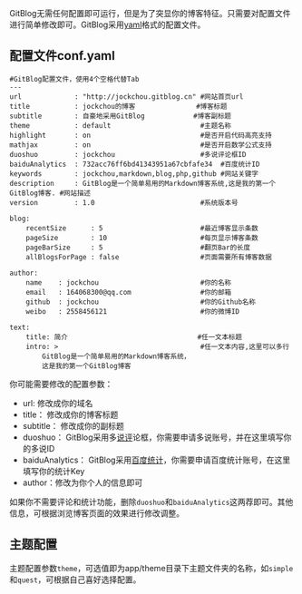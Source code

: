 <!--
author: jockchou
date: 2015-07-28
title: GitBlog配置
images: http://pingodata.qiniudn.com/cube3.jpg
tags: GitBlog
category: GitBlog
status: publish
summary: 这是Giblog的一个简单安装教程，如果你熟悉PHP或Web开发，这对你来说一定非常简单。本教程只针对Linux+Nginx环境，对于使用Apache的用户配置参考网上其他资料。
-->

GitBlog无需任何配置即可运行，但是为了突显你的博客特征。只需要对配置文件进行简单修改即可。GitBlog采用[yaml](http://www.yaml.org/ "yaml")格式的配置文件。

## 配置文件conf.yaml ##

```
#GitBlog配置文件，使用4个空格代替Tab
---
url             : "http://jockchou.gitblog.cn" #网站首页url
title           : jockchou的博客               #博客标题
subtitle        : 自豪地采用GitBlog            #博客副标题
theme           : default                      #主题名称
highlight       : on                           #是否开启代码高亮支持
mathjax         : on                           #是否开启数学公式支持
duoshuo         : jockchou                     #多说评论框ID
baiduAnalytics  : 732acc76ff6bd41343951a67cbfafe34  #百度统计ID
keywords        : jockchou,markdown,blog,php,github #网站关键字
description     : GitBlog是一个简单易用的Markdown博客系统,这是我的第一个GitBlog博客. #网站描述
version         : 1.0                          #系统版本号

blog:
    recentSize      : 5                        #最近博客显示条数
    pageSize        : 10                       #每页显示博客条数
    pageBarSize     : 5                        #翻页Bar的长度
    allBlogsForPage : false                    #页面需要所有博客数据
    
author:
    name    : jockchou                         #你的名称     
    email   : 164068300@qq.com                 #你的邮箱
    github  : jockchou                         #你的Github名称
    weibo   : 2558456121                       #你的微博ID

text:
    title: 简介                                #任一文本标题
    intro: >                                   #任一文本内容,这里可以多行  
        GitBlog是一个简单易用的Markdown博客系统，
        这是我的第一个GitBlog博客
```

你可能需要修改的配置参数：
- url: 修改成你的域名  
- title： 修改成你的博客标题  
- subtitle： 修改成你的副标题  
- duoshuo： GitBlog采用多[说评](http://duoshuo.com/)论框，你需要申请多说账号，并在这里填写你的多说ID  
- baiduAnalytics： GitBlog采用[百度统计](http://tongji.baidu.com/)，你需要申请百度统计账号，在这里填写你的统计Key  
- author：修改为你个人的信息即可  

如果你不需要评论和统计功能，删除`duoshuo`和`baiduAnalytics`这两荐即可。其他信息，可根据浏览博客页面的效果进行修改调整。

## 主题配置 ##
主题配置参数`theme`，可选值即为app/theme目录下主题文件夹的名称，如`simple`和`quest`，可根据自己喜好选择配置。
